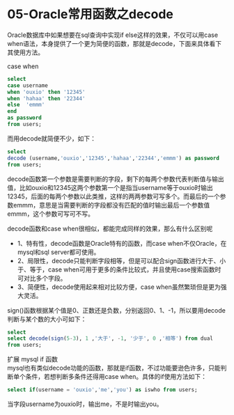 # 05-Oracle常用函数之decode

Oracle数据库中如果想要在sql查询中实现if else这样的效果，不仅可以用case when语法，本身提供了一个更为简便的函数，那就是decode，下面来具体看下其使用方法。

case when
```sql
select 
case username
when 'ouxio' then '12345'
when 'hahaa' then '22344'
else  'emmm'
end
as password
from users;
```
而用decode就简便不少，如下：
```sql
select 
decode (username,'ouxio','12345','hahaa','22344','emmm') as password
from users;
```
decode函数第一个参数是需要判断的字段，剩下的每两个参数代表判断值与输出值，比如ouxio和12345这两个参数第一个是指当username等于ouxio时输出12345，后面的每两个参数以此类推，这样的两两参数可写多个。而最后的一个参数emmm，意思是当需要判断的字段都没有匹配的值时输出最后一个参数值emmm，这个参数可写可不写。

decode函数和case when很相似，都能完成同样的效果，那么有什么区别呢
- 1、特有性，decode函数是Oracle特有的函数，而case when不仅Oracle，在mysql和sql server都可使用。
- 2、局限性，decode只能判断字段相等，但是可以配合sign函数进行大于、小于、等于，case when可用于更多的条件比较式，并且使用case搜索函数时可对比多个字段。
- 3、简便性，decode使用起来相对比较方便，case when虽然繁琐但是更为强大灵活。

sign()函数根据某个值是0、正数还是负数，分别返回0、1、-1，所以要用decode判断与某个数的大小可如下：
```sql
select 
select decode(sign(5-3), 1 ,'大于', -1, '少于', 0 ,'相等') from dual  
from users;
```

扩展 mysql if 函数   
mysql也有类似decode功能的函数，那就是if函数，不过功能要逊色许多，只能判断单个条件，若想判断多条件还得用case when。具体的if使用方法如下：
```sql
select if(username = 'ouxio','me','you') as iswho from users;
```
当字段username为ouxio时，输出me，不是时输出you。
